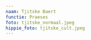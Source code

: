 ```yaml
---
naam: Tjitske Baert
functie: Praeses
foto: tjitske_normaal.jpeg
hippie_foto: tjitske_cult.jpeg
---
```

